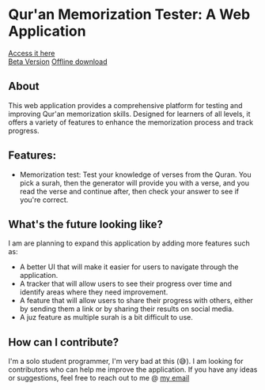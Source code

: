 # Qur'an Memorization Tester: A Web Application
[Access it here](quran-test/index.html)  
[Beta Version](quran-test-beta/index.html)
[Offline download](quran-test/offline/offline-quran-test/index.html)

## About
This web application provides a comprehensive platform for testing and improving Qur'an memorization skills.  Designed for learners of all levels, it offers a variety of features to enhance the memorization process and track progress.

## Features:
* Memorization test: Test your knowledge of verses from the Quran. You pick a surah, then the generator will provide you with a verse, and you read the verse and continue after, then check your answer to see if you're correct.

## What's the future looking like?
I am are planning to expand this application by adding more features such as:

* A better UI that will make it easier for users to navigate through the application.
* A tracker that will allow users to see their progress over time and identify areas where they need improvement.
* A feature that will allow users to share their progress with others, either by sending them a link or by sharing their results on social media.
* A juz feature as multiple surah is a bit difficult to use.

## How can I contribute?
I'm a solo student programmer, I'm very bad at this (😅). I am looking for contributors who can help me improve the application.  If you have any ideas or suggestions, feel free to reach out to me @ [my email](abdelrahmanebed@gmail.com)












